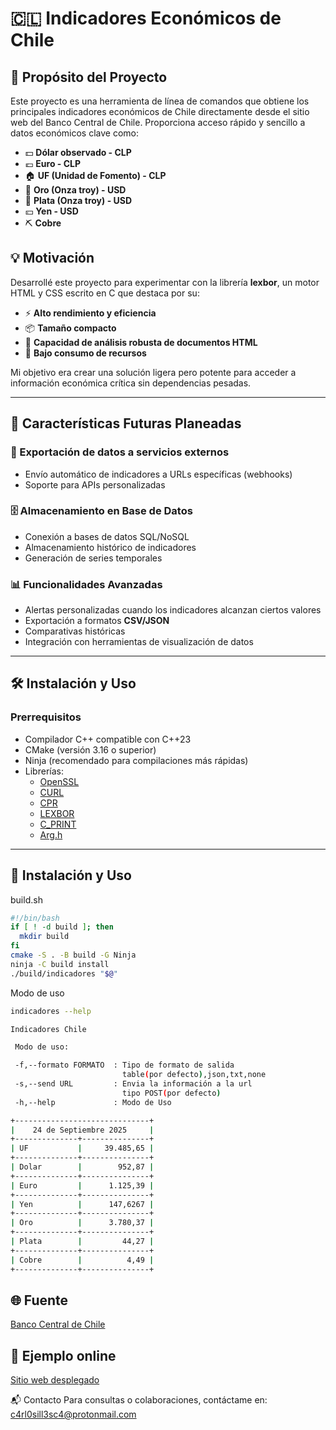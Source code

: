 # 🇨🇱 Indicadores Económicos de Chile

## 📌 Propósito del Proyecto
Este proyecto es una herramienta de línea de comandos que obtiene los principales indicadores económicos de Chile directamente desde el sitio web del Banco Central de Chile. Proporciona acceso rápido y sencillo a datos económicos clave como:

- 💵 **Dólar observado - CLP**
- 💶 **Euro - CLP**
- 🏠 **UF (Unidad de Fomento) - CLP**
- 🥇 **Oro (Onza troy) - USD**
- 🥈 **Plata (Onza troy) - USD**
- 💴 **Yen - USD**
- ⛏️ **Cobre**

## 💡 Motivación
Desarrollé este proyecto para experimentar con la librería **lexbor**, un motor HTML y CSS escrito en C que destaca por su:

- ⚡ **Alto rendimiento y eficiencia**
- 📦 **Tamaño compacto**
- 🧠 **Capacidad de análisis robusta de documentos HTML**
- 🌱 **Bajo consumo de recursos**

Mi objetivo era crear una solución ligera pero potente para acceder a información económica crítica sin dependencias pesadas.

---

## 🔮 Características Futuras Planeadas
### 🚀 Exportación de datos a servicios externos
- Envío automático de indicadores a URLs específicas (webhooks)
- Soporte para APIs personalizadas

### 🗄️ Almacenamiento en Base de Datos
- Conexión a bases de datos SQL/NoSQL
- Almacenamiento histórico de indicadores
- Generación de series temporales

### 📊 Funcionalidades Avanzadas
- Alertas personalizadas cuando los indicadores alcanzan ciertos valores
- Exportación a formatos **CSV/JSON**
- Comparativas históricas
- Integración con herramientas de visualización de datos

---

## 🛠️ Instalación y Uso

### **Prerrequisitos**
- Compilador C++ compatible con C++23
- CMake (versión 3.16 o superior)
- Ninja (recomendado para compilaciones más rápidas)
- Librerías:
  - [OpenSSL](https://github.com/openssl/openssl)
  - [CURL](https://curl.se/)
  - [CPR](https://github.com/libcpr/cpr)
  - [LEXBOR](https://lexbor.com/)
  - [C_PRINT](https://github.com/carlos-sweb/c_print)
  - [Arg.h](https://github.com/adishavit/argh)

---

## 📄 Instalación y Uso
build.sh
```sh
#!/bin/bash
if [ ! -d build ]; then
  mkdir build
fi
cmake -S . -B build -G Ninja
ninja -C build install
./build/indicadores "$@"
```
Modo de uso

```sh
indicadores --help
```
```sh
Indicadores Chile

 Modo de uso:

 -f,--formato FORMATO  : Tipo de formato de salida
                         table(por defecto),json,txt,none
 -s,--send URL         : Envia la información a la url
                         tipo POST(por defecto)
 -h,--help             : Modo de Uso

```


```sh
+------------------------------+
|    24 de Septiembre 2025     |
+--------------+---------------+
| UF           |     39.485,65 |
+--------------+---------------+
| Dolar        |        952,87 |
+--------------+---------------+
| Euro         |      1.125,39 |
+--------------+---------------+
| Yen          |      147,6267 |
+--------------+---------------+
| Oro          |      3.780,37 |
+--------------+---------------+
| Plata        |         44,27 |
+--------------+---------------+
| Cobre        |          4,49 |
+--------------+---------------+
```

## 🌐 Fuente

[Banco Central de Chile](https://www.bcentral.cl)

## 👀 Ejemplo online

[Sitio web desplegado](https://carlos-sweb.github.io/scrapy-indicadores/)

📬 Contacto
Para consultas o colaboraciones, contáctame en:
c4rl0sill3sc4@protonmail.com
